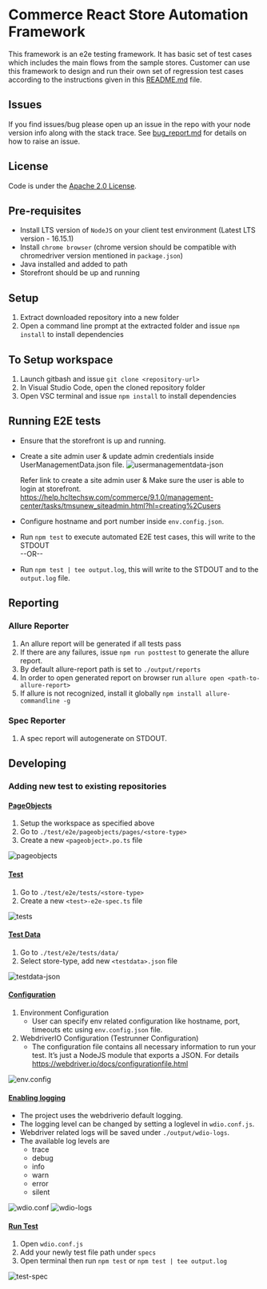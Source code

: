 # Commerce React Store Automation Framework

This framework is an e2e testing framework. It has basic set of test cases which includes the main flows from the sample stores. Customer can use this framework to design and run their own set of regression test cases according to the instructions given in this [README.md](/README.md) file.

## Issues

If you find issues/bug please open up an issue in the repo with your node version info along with the stack trace.
See [bug_report.md](/.github/ISSUE_TEMPLATE/bug_report.md) for details on how to raise an issue.

## License

Code is under the [Apache 2.0 License](/LICENSE.txt).

## Pre-requisites

- Install LTS version of `NodeJS` on your client test environment (Latest LTS version - 16.15.1)
- Install `chrome browser` (chrome version should be compatible with chromedriver version mentioned in `package.json`)
- Java installed and added to path
- Storefront should be up and running

## Setup

1. Extract downloaded repository into a new folder
1. Open a command line prompt at the extracted folder and issue `npm install` to install dependencies

## To Setup workspace

1. Launch gitbash and issue `git clone <repository-url>`
1. In Visual Studio Code, open the cloned repository folder
1. Open VSC terminal and issue `npm install` to install dependencies

## Running E2E tests

- Ensure that the storefront is up and running.
- Create a site admin user & update admin credentials inside UserManagementData.json file.
  ![usermanagementdata-json](./resources/usermanagementdata-json.PNG)

  Refer link to create a site admin user & Make sure the user is able to login at storefront.
  https://help.hcltechsw.com/commerce/9.1.0/management-center/tasks/tmsunew_siteadmin.html?hl=creating%2Cusers
- Configure hostname and port number inside `env.config.json`.
- Run `npm test` to execute automated E2E test cases, this will write to the STDOUT <br />
  --OR--
- Run `npm test | tee output.log`, this will write to the STDOUT and to the `output.log` file.

## Reporting

### Allure Reporter

1. An allure report will be generated if all tests pass
1. If there are any failures, issue `npm run posttest` to generate the allure report.
1. By default allure-report path is set to `./output/reports`
1. In order to open generated report on browser run `allure open <path-to-allure-report>`
1. If allure is not recognized, install it globally `npm install allure-commandline -g`

### Spec Reporter

1. A spec report will autogenerate on STDOUT.

## Developing

### Adding new test to existing repositories

#### <u>PageObjects</u>

1. Setup the workspace as specified above
1. Go to `./test/e2e/pageobjects/pages/<store-type>`
1. Create a new `<pageobject>.po.ts` file

![pageobjects](./resources/pageobjects.PNG)

#### <u>Test</u>

1. Go to `./test/e2e/tests/<store-type>`
1. Create a new `<test>-e2e-spec.ts` file

![tests](./resources/tests.PNG)

#### <u>Test Data</u>

1. Go to `./test/e2e/tests/data/`
1. Select store-type, add new `<testdata>.json` file

![testdata-json](./resources/testdata-json.PNG)

#### <u>Configuration</u>

1. Environment Configuration
   - User can specify env related configuration like hostname, port, timeouts etc using `env.config.json` file.
1. WebdriverIO Configuration (Testrunner Configuration)
   - The configuration file contains all necessary information to run your test. It’s just a NodeJS module that exports a JSON. For details https://webdriver.io/docs/configurationfile.html

![env.config](./resources/env.config.PNG)

#### <u>Enabling logging</u>

- The project uses the webdriverio default logging.
- The logging level can be changed by setting a loglevel in `wdio.conf.js`.
- Webdriver related logs will be saved under `./output/wdio-logs`.
- The available log levels are <br />
  - trace
  - debug
  - info
  - warn
  - error
  - silent

![wdio.conf](./resources/wdio.conf.PNG)
![wdio-logs](./resources/wdio-logs.PNG)

#### <u>Run Test</u>

1. Open `wdio.conf.js`
1. Add your newly test file path under `specs`
1. Open terminal then run `npm test` or `npm test | tee output.log`

![test-spec](./resources/test-spec.PNG)
